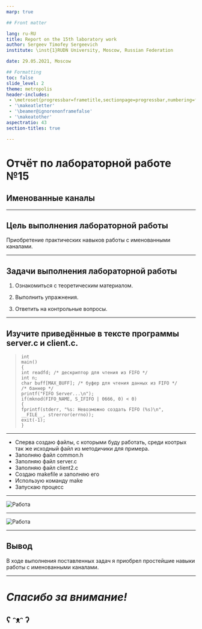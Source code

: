 ```yaml
---
marp: true

## Front matter

lang: ru-RU
title: Report on the 15th laboratory work
author: Sergeev Timofey Sergeevich
institute: \inst{1}RUDN University, Moscow, Russian Federation

date: 29.05.2021, Moscow

## Formatting
toc: false
slide_level: 2
theme: metropolis
header-includes: 
 - \metroset{progressbar=frametitle,sectionpage=progressbar,numbering=fraction}
 - '\makeatletter'
 - '\beamer@ignorenonframefalse'
 - '\makeatother'
aspectratio: 43
section-titles: true

---
```


# Отчёт по лабораторной работе №15
## Именованные каналы

---

## Цель выполнения лабораторной работы

Приобретение практических навыков работы с именованными каналами.

---

## Задачи выполнения лабораторной работы

1. Ознакомиться с теоретическим материалом.

2. Выполнить упражнения.

3. Ответить на контрольные вопросы.

---

## Изучите приведённые в тексте программы server.c и client.c.

>     int
>     main()
>     {
>     int readfd; /* дескриптор для чтения из FIFO */
>     int n;
>     char buff[MAX_BUFF]; /* буфер для чтения данных из FIFO */
>     /* баннер */
>     printf("FIFO Server...\n");
>     if(mknod(FIFO_NAME, S_IFIFO | 0666, 0) < 0)
>     {
>     fprintf(stderr, "%s: Невозможно создать FIFO (%s)\n",
>     __FILE__, strerror(errno));
>     exit(-1);
>     }

---

* Сперва создаю файлы, с которыми буду работать, среди коотрых так же исходный файл из методичики для примера.
* Заполняю файл common.h
* Заполняю файл server.c
* Заполняю файл client2.c
* Создаю makefile и заполняю его
* Использую команду make 
* Запускаю процесс

---

![Работа](imagesforlw№15/image99.jpg)

---

![Работа](imagesforlw№15/image100.jpg)

---

## Вывод

В ходе выполнения поставленных задач я приобрел простейшие навыки работы с именованными каналами.

---

# ***Спасибо за внимание!***
## ʕ ᵔᴥᵔ ʔ

